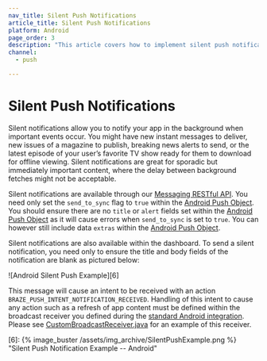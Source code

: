 ```yaml
---
nav_title: Silent Push Notifications
article_title: Silent Push Notifications
platform: Android
page_order: 3
description: "This article covers how to implement silent push notifications in your Android application."
channel:
  - push

---
```


# Silent Push Notifications

Silent notifications allow you to notify your app in the background when important events occur. You might have new instant messages to deliver, new issues of a magazine to publish, breaking news alerts to send, or the latest episode of your user’s favorite TV show ready for them to download for offline viewing. Silent notifications are great for sporadic but immediately important content, where the delay between background fetches might not be acceptable.

Silent notifications are available through our [Messaging RESTful API][2]. You need only set the `send_to_sync` flag to `true` within the [Android Push Object][3]. You should ensure there are no `title` or `alert` fields set within the [Android Push Object][3] as it will cause errors when `send_to_sync` is set to `true`. You can however still include data `extras` within the [Android Push Object][3].

Silent notifications are also available within the dashboard. To send a silent notification, you need only to ensure the title and body fields of the notification are blank as pictured below:

![Android Silent Push Example][6]

This message will cause an intent to be received with an action `BRAZE_PUSH_INTENT_NOTIFICATION_RECEIVED`. Handling of this intent to cause any action such as a refresh of app content must be defined within the broadcast receiver you defined during the [standard Android integration][4]. Please see [CustomBroadcastReceiver.java][5] for an example of this receiver.

[2]: {{site.baseurl}}/api/endpoints/messaging/
[3]: {{site.baseurl}}/api/objects_filters/messaging/android_object/
[4]: {{site.baseurl}}/developer_guide/platform_integration_guides/android/push_notifications/integration/standard_integration/#custom-handling-for-push-receipts-opens-dismissals-and-key-value-pairs
[5]: https://github.com/Appboy/appboy-android-sdk/blob/master/samples/custom-broadcast/src/main/java/com/braze/custombroadcast/CustomBroadcastReceiver.java
[6]: {% image_buster /assets/img_archive/SilentPushExample.png %} "Silent Push Notification Example -- Android"
